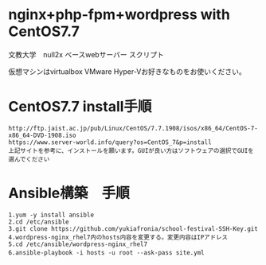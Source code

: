 # nginx+php-fpm+wordpress with CentOS7.7
文教大学　null2x ベースwebサーバー スクリプト

仮想マシンはvirtualbox VMware Hyper-Vお好きなものをお使いください。

# CentOS7.7 install手順
`http://ftp.jaist.ac.jp/pub/Linux/CentOS/7.7.1908/isos/x86_64/CentOS-7-x86_64-DVD-1908.iso`  
`https://www.server-world.info/query?os=CentOS_7&p=install`  
`上記サイトを参考に、インストールを願います。GUIが良い方はソフトウェアの選択でGUIを選んでください`  

# Ansible構築　手順
`1.yum -y install ansible`  
`2.cd /etc/ansible`  
`3.git clone https://github.com/yukiafronia/school-festival-SSH-Key.git`  
`4.wordpress-nginx_rhel7内のhosts内容を変更する。変更内容はIPアドレス`  
`5.cd /etc/ansible/wordpress-nginx_rhel7`  
`6.ansible-playbook -i hosts -u root --ask-pass site.yml`  
